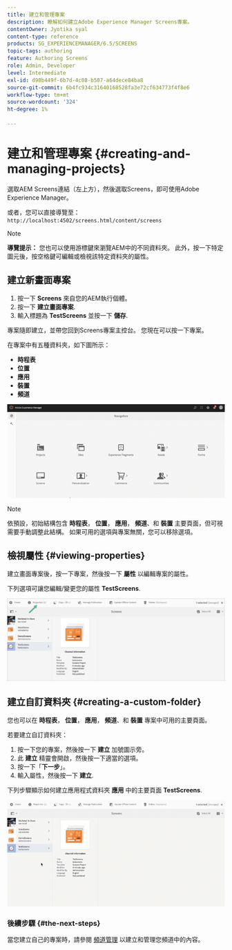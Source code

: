 ```yaml
---
title: 建立和管理專案
description: 瞭解如何建立Adobe Experience Manager Screens專案。
contentOwner: Jyotika syal
content-type: reference
products: SG_EXPERIENCEMANAGER/6.5/SCREENS
topic-tags: authoring
feature: Authoring Screens
role: Admin, Developer
level: Intermediate
exl-id: d98b449f-6b7d-4c08-b507-a64dece84ba8
source-git-commit: 6b4fc934c31640168528fa3e72cf634773f4f8e6
workflow-type: tm+mt
source-wordcount: '324'
ht-degree: 1%

---
```


# 建立和管理專案 {#creating-and-managing-projects}

選取AEM Screens連結（左上方），然後選取Screens，即可使用Adobe Experience Manager。

或者，您可以直接導覽至： `http://localhost:4502/screens.html/content/screens`

>[!NOTE]
>**導覽提示：**
>您也可以使用游標鍵來瀏覽AEM中的不同資料夾。 此外，按一下特定圖元後，按空格鍵可編輯或檢視該特定資料夾的屬性。

## 建立新畫面專案

1. 按一下 **Screens** 來自您的AEM執行個體。
1. 按一下 **建立畫面專案**.
1. 輸入標題為 **TestScreens** 並按一下 **儲存**.

專案隨即建立，並帶您回到Screens專案主控台。 您現在可以按一下專案。

在專案中有五種資料夾，如下圖所示：

* **時程表**
* **位置**
* **應用**
* **裝置**
* **頻道**

![player1](assets/create-project.gif)

>[!NOTE]
>
>依預設，初始結構包含 **時程表**， **位置**， **應用**， **頻道**、和 **裝置** 主要頁面，但可視需要手動調整此結構。 如果可用的選項與專案無關，您可以移除選項。


## 檢視屬性 {#viewing-properties}

建立畫面專案後，按一下專案，然後按一下 **屬性** 以編輯專案的屬性。

下列選項可讓您編輯/變更您的屬性 **TestScreens**.

![影像](assets/create-project2.png)

## 建立自訂資料夾 {#creating-a-custom-folder}

您也可以在 **時程表**， **位置**， **應用**， **頻道**、和 **裝置** 專案中可用的主要頁面。

若要建立自訂資料夾：

1. 按一下您的專案，然後按一下 **建立** 加號圖示旁。
1. 此 **建立** 精靈會開啟，然後按一下適當的選項。
1. 按一下「**下一步**」。
1. 輸入屬性，然後按一下 **建立**.

下列步驟顯示如何建立應用程式資料夾 **應用** 中的主要頁面 **TestScreens**.

![player2-1](assets/create-project3.gif)

### 後續步驟 {#the-next-steps}

當您建立自己的專案時，請參閱 [頻道管理](managing-channels.md) 以建立和管理您頻道中的內容。
